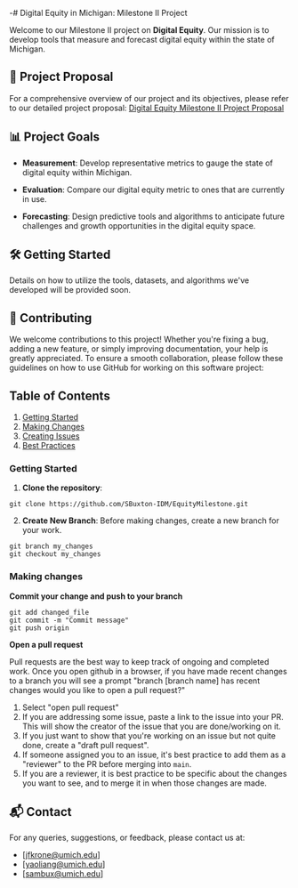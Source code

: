 -# Digital Equity in Michigan: Milestone II Project

Welcome to our Milestone II project on **Digital Equity**. Our mission is to develop tools that measure and forecast digital equity within the state of Michigan.

## 📌 Project Proposal

For a comprehensive overview of our project and its objectives, please refer to our detailed project proposal:
[Digital Equity Milestone II Project Proposal](https://docs.google.com/document/d/1NaA2LsSoFC24Qi49l0ElnDXBqDrJ5bDUnSrGhjwEHI0/edit)

## 📊 Project Goals

- **Measurement**: Develop representative metrics to gauge the state of digital equity within Michigan.
  
- **Evaluation**: Compare our digital equity metric to  ones that are currently in use.
  
- **Forecasting**: Design predictive tools and algorithms to anticipate future challenges and growth opportunities in the digital equity space.

## 🛠️ Getting Started

Details on how to utilize the tools, datasets, and algorithms we've developed will be provided soon.

## 🤝 Contributing

We welcome contributions to this project! Whether you're fixing a bug, adding a new feature, or simply improving documentation, your help is greatly appreciated. To ensure a smooth collaboration, please follow these guidelines on how to use GitHub for working on this software project:

## Table of Contents

1. [Getting Started](#getting-started)
2. [Making Changes](#making-changes)
3. [Creating Issues](#creating-issues)
5. [Best Practices](#best-practices)

### Getting Started

1. **Clone the repository**:
```
git clone https://github.com/SBuxton-IDM/EquityMilestone.git
```
2. **Create New Branch**:  Before making changes, create a new branch for your work.
```
git branch my_changes
git checkout my_changes
```

### Making changes
**Commit your change and push to your branch**
```
git add changed_file
git commit -m "Commit message"
git push origin
```
**Open a pull request**

Pull requests are the best way to keep track of ongoing and completed work. Once you open github in a browser, if you have made recent changes to a branch you will see a prompt "branch [branch name] has recent changes would you like to open a pull request?"

1. Select "open pull request"
2. If you are addressing some issue, paste a link to the issue into your PR. This will show the creator of the issue that you are done/working on it.
3. If you just want to show that you're working on an issue but not quite done, create a "draft pull request".
4. If someone assigned you to an issue, it's best practice to add them as a "reviewer" to the PR before merging into `main`.
5. If you are a reviewer, it is best practice to be specific about the changes you want to see, and to merge it in when those changes are made.

## 📬 Contact

For any queries, suggestions, or feedback, please contact us at:
- [jfkrone@umich.edu]
- [yaoliang@umich.edu]
- [sambux@umich.edu]
